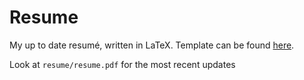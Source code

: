 # Resume

My up to date resumé, written in LaTeX. Template can be found [here](https://www.rpi.edu/dept/arc/training/latex/resumes/).

Look at `resume/resume.pdf` for the most recent updates
